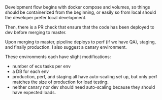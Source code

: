 Development flow begins with docker compose and volumes, so things should be containerized from the beginning, or easily so from local should the developer prefer local development. 

Then, there is a PR check that ensure that the code has been deployed to dev before merging to master. 

Upon merging to master, pipeline deploys to perf (if we have QA), staging, and finally production. I also suggest a canary environment. 

These environments each have slight modifications:
  - number of ecs tasks per env
  - a DB for each env
  - production, perf, and staging all have auto-scaling set up, but only perf matches the size of production for load testing.
  - neither canary nor dev should need auto-scaling because they should have expected loads. 
